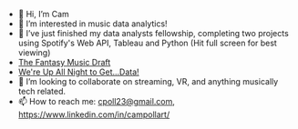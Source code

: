 - 👋 Hi, I’m Cam
- 👀 I’m interested in music data analytics!
- 🌱 I’ve just finished my data analysts fellowship, completing two projects using Spotify's Web API, Tableau and Python (Hit full screen for best viewing)
- [The Fantasy Music Draft](https://public.tableau.com/views/TheFantasyMusicDraft/Story1?:language=en&:display_count=y&publish=yes&:origin=viz_share_link)
- [We're Up All Night to Get...Data!](https://public.tableau.com/views/WereUpAllNightToGetData-CameronPollart/Story1?:language=en&:display_count=y&:origin=viz_share_link)
- 💞️ I’m looking to collaborate on streaming, VR, and anything musically tech related.
- 📫 How to reach me: cpoll23@gmail.com, https://www.linkedin.com/in/campollart/

<!---
cpoll23/cpoll23 is a ✨ special ✨ repository because its `README.md` (this file) appears on your GitHub profile.
You can click the Preview link to take a look at your changes.
--->
